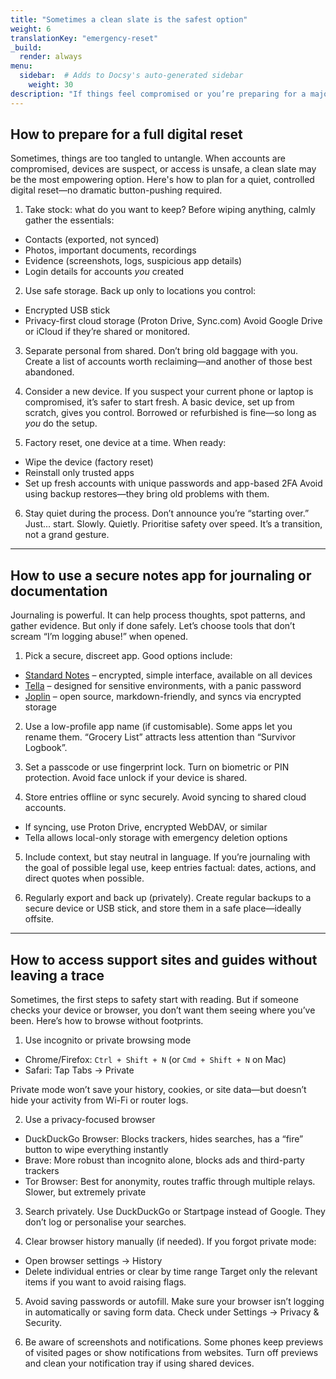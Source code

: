 ```yaml
---
title: "Sometimes a clean slate is the safest option"
weight: 6
translationKey: "emergency-reset"
_build:
  render: always
menu:
  sidebar:  # Adds to Docsy's auto-generated sidebar
    weight: 30
description: "If things feel compromised or you’re preparing for a major shift (like moving out), these guides walk through secure resets, how to back up safely, and how to erase your trail. Quietly rebuild, without setting off alarms."
---
```


## How to prepare for a full digital reset

Sometimes, things are too tangled to untangle. When accounts are compromised, devices are suspect, or access is unsafe, a clean slate may be the most empowering option. Here's how to plan for a quiet, controlled digital reset—no dramatic button-pushing required.

1. Take stock: what do you want to keep? Before wiping anything, calmly gather the essentials:

* Contacts (exported, not synced)
* Photos, important documents, recordings
* Evidence (screenshots, logs, suspicious app details)
* Login details for accounts *you* created

2. Use safe storage. Back up only to locations you control:

* Encrypted USB stick
* Privacy-first cloud storage (Proton Drive, Sync.com)
  Avoid Google Drive or iCloud if they’re shared or monitored.

3. Separate personal from shared. Don’t bring old baggage with you. Create a list of accounts worth reclaiming—and another of those best abandoned.

4. Consider a new device. If you suspect your current phone or laptop is compromised, it’s safer to start fresh. A basic device, set up from scratch, gives you control. Borrowed or refurbished is fine—so long as *you* do the setup.

5. Factory reset, one device at a time. When ready:

* Wipe the device (factory reset)
* Reinstall only trusted apps
* Set up fresh accounts with unique passwords and app-based 2FA
  Avoid using backup restores—they bring old problems with them.

6. Stay quiet during the process. Don’t announce you’re “starting over.” Just... start. Slowly. Quietly. Prioritise safety over speed. It’s a transition, not a grand gesture.

---

## How to use a secure notes app for journaling or documentation

Journaling is powerful. It can help process thoughts, spot patterns, and gather evidence. But only if done safely. Let’s choose tools that don’t scream “I’m logging abuse!” when opened.

1. Pick a secure, discreet app. Good options include:

* [Standard Notes](https://standardnotes.com) – encrypted, simple interface, available on all devices
* [Tella](https://tella-app.org) – designed for sensitive environments, with a panic password
* [Joplin](https://joplinapp.org) – open source, markdown-friendly, and syncs via encrypted storage

2. Use a low-profile app name (if customisable). Some apps let you rename them. “Grocery List” attracts less attention than “Survivor Logbook”.

3. Set a passcode or use fingerprint lock. Turn on biometric or PIN protection. Avoid face unlock if your device is shared.

4. Store entries offline or sync securely. Avoid syncing to shared cloud accounts.

* If syncing, use Proton Drive, encrypted WebDAV, or similar
* Tella allows local-only storage with emergency deletion options

5. Include context, but stay neutral in language. If you’re journaling with the goal of possible legal use, keep entries factual: dates, actions, and direct quotes when possible.

6. Regularly export and back up (privately). Create regular backups to a secure device or USB stick, and store them in a safe place—ideally offsite.

---

## How to access support sites and guides without leaving a trace

Sometimes, the first steps to safety start with reading. But if someone checks your device or browser, you don’t want them seeing where you’ve been. Here’s how to browse without footprints.

1. Use incognito or private browsing mode

* Chrome/Firefox: `Ctrl + Shift + N` (or `Cmd + Shift + N` on Mac)
* Safari: Tap Tabs → Private

Private mode won’t save your history, cookies, or site data—but doesn’t hide your activity from Wi-Fi or router logs.

2. Use a privacy-focused browser

* DuckDuckGo Browser: Blocks trackers, hides searches, has a “fire” button to wipe everything instantly
* Brave: More robust than incognito alone, blocks ads and third-party trackers
* Tor Browser: Best for anonymity, routes traffic through multiple relays. Slower, but extremely private

3. Search privately. Use DuckDuckGo or Startpage instead of Google. They don’t log or personalise your searches.

4. Clear browser history manually (if needed). If you forgot private mode:

* Open browser settings → History
* Delete individual entries or clear by time range
  Target only the relevant items if you want to avoid raising flags.

5. Avoid saving passwords or autofill. Make sure your browser isn’t logging in automatically or saving form data. Check under Settings → Privacy & Security.

6. Be aware of screenshots and notifications. Some phones keep previews of visited pages or show notifications from websites. Turn off previews and clean your notification tray if using shared devices.
